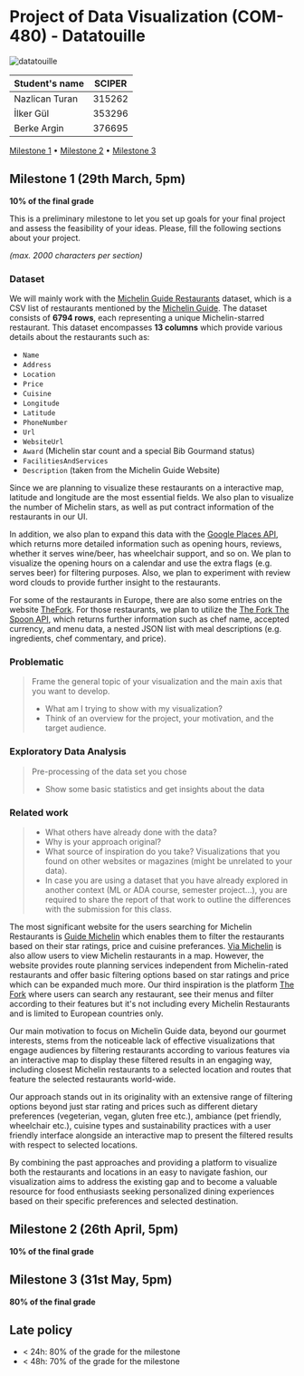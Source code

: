 # Project of Data Visualization (COM-480) - Datatouille

![datatouille](https://github.com/com-480-data-visualization/project-2024-datatouille/assets/62402657/2b603de7-855f-4689-8ff1-afd2411a275e)

| Student's name | SCIPER |
| -------------- | ------ |
|Nazlican Turan|315262|
|İlker Gül|353296|
|Berke Argin|376695|

[Milestone 1](#milestone-1) • [Milestone 2](#milestone-2) • [Milestone 3](#milestone-3)

## Milestone 1 (29th March, 5pm)

**10% of the final grade**

This is a preliminary milestone to let you set up goals for your final project and assess the feasibility of your ideas.
Please, fill the following sections about your project.

*(max. 2000 characters per section)*

### Dataset

We will mainly work with the [Michelin Guide Restaurants](https://www.kaggle.com/datasets/ngshiheng/michelin-guide-restaurants-2021) dataset, which is a CSV list of restaurants mentioned by the [Michelin Guide](https://guide.michelin.com/en). The dataset consists of **6794 rows**, each representing a unique Michelin-starred restaurant. This dataset encompasses **13 columns** which provide various details about the restaurants such as:

- `Name`
- `Address`
- `Location`
- `Price`
- `Cuisine`
- `Longitude`
- `Latitude`
- `PhoneNumber`
- `Url`
- `WebsiteUrl`
- `Award`   (Michelin star count and a special Bib Gourmand status)
- `FacilitiesAndServices`
- `Description` (taken from the Michelin Guide Website)

Since we are planning to visualize these restaurants on a interactive map, latitude and longitude are the most essential fields. We also plan to visualize the number of Michelin stars, as well as put contract information of the restaurants in our UI.

In addition, we also plan to expand this data with the [Google Places API](https://developers.google.com/maps/documentation/places/web-service/overview?hl=tr), which returns more detailed information such as opening hours, reviews, whether it serves wine/beer, has wheelchair support, and so on. We plan to visualize the opening hours on a calendar and use the extra flags (e.g. serves beer) for filtering purposes. Also, we plan to experiment with review word clouds to provide further insight to the restaurants.

For some of the restaurants in Europe, there are also some entries on the website [TheFork](https://www.thefork.com/). For those restaurants, we plan to utilize the [The Fork The Spoon API](https://rapidapi.com/apidojo/api/the-fork-the-spoon), which returns further information such as chef name, accepted currency, and menu data, a nested JSON list with meal descriptions (e.g. ingredients, chef commentary, and price). 

### Problematic

> Frame the general topic of your visualization and the main axis that you want to develop.
> - What am I trying to show with my visualization?
> - Think of an overview for the project, your motivation, and the target audience.

### Exploratory Data Analysis

> Pre-processing of the data set you chose
> - Show some basic statistics and get insights about the data

### Related work

> - What others have already done with the data?
> - Why is your approach original?
> - What source of inspiration do you take? Visualizations that you found on other websites or magazines (might be unrelated to your data).
> - In case you are using a dataset that you have already explored in another context (ML or ADA course, semester project...), you are required to share the report of that work to outline the differences with the submission for this class.

The most significant website for the users searching for Michelin Restaurants is [Guide Michelin](https://guide.michelin.com/en) which enables them to filter the restaurants based on their star ratings, price and cuisine preferances. [Via Michelin](https://www.viamichelin.com/web/Maps) is also allow users to view Michelin restaurants in a map. However, the website provides route planning services independent from Michelin-rated restaurants and offer basic filtering options based on star ratings and price which can be expanded much more. Our third inspiration is the platform [The Fork](https://www.thefork.com/) where users can search any restaurant, see their menus and filter according to their features but it's not including every Michelin Restaurants and is limited to European countries only.

Our main motivation to focus on Michelin Guide data, beyond our gourmet interests, stems from the noticeable lack of effective visualizations that engage audiences by filtering restaurants according to various features via an interactive map to display these filtered results in an engaging way, including closest Michelin restaurants to a selected location and routes that feature the selected restaurants world-wide. 

Our approach stands out in its originality with an extensive range of filtering options beyond just star rating and prices such as different dietary preferences (vegeterian, vegan, gluten free etc.), ambiance (pet friendly, wheelchair etc.), cuisine types and sustainability practices with a user friendly interface alongside an interactive map to present the filtered results with respect to selected locations. 

By combining the past approaches and providing a platform to visualize both the restaurants and locations in an easy to navigate fashion, our visualization aims to address the existing gap and to become a valuable resource for food enthusiasts seeking personalized dining experiences based on their specific preferences and selected destination.


## Milestone 2 (26th April, 5pm)

**10% of the final grade**


## Milestone 3 (31st May, 5pm)

**80% of the final grade**


## Late policy

- < 24h: 80% of the grade for the milestone
- < 48h: 70% of the grade for the milestone

